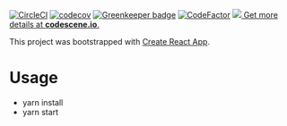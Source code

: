[![CircleCI](https://circleci.com/gh/wintermuted/trimet-arrivals/tree/master.svg?style=svg)](https://circleci.com/gh/wintermuted/trimet-arrivals/tree/master)
[![codecov](https://codecov.io/gh/wintermuted/trimet-arrivals/branch/master/graph/badge.svg)](https://codecov.io/gh/wintermuted/trimet-arrivals) [![Greenkeeper badge](https://badges.greenkeeper.io/wintermuted/trimet-arrivals.svg)](https://greenkeeper.io/)
[![CodeFactor](https://www.codefactor.io/repository/github/wintermuted/trimet-arrivals/badge)](https://www.codefactor.io/repository/github/wintermuted/trimet-arrivals)
[![](https://codescene.io/projects/4179/status.svg) Get more details at **codescene.io**.](https://codescene.io/projects/4179/jobs/latest-successful/results)


This project was bootstrapped with [Create React App](https://github.com/facebookincubator/create-react-app).

# Usage

- yarn install
- yarn start
